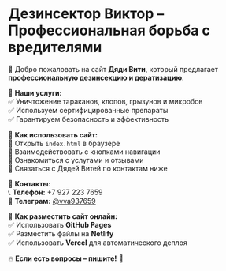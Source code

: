 # Дезинсектор Виктор – Профессиональная борьба с вредителями  

🚀 Добро пожаловать на сайт **Дяди Вити**, который предлагает **профессиональную дезинсекцию и дератизацию**.  

📌 **Наши услуги:**  
✅ Уничтожение тараканов, клопов, грызунов и микробов  
✅ Используем сертифицированные препараты  
✅ Гарантируем безопасность и эффективность  

📌 **Как использовать сайт:**  
🔹 Открыть `index.html` в браузере  
🔹 Взаимодействовать с кнопками навигации  
🔹 Ознакомиться с услугами и отзывами  
🔹 Связаться с Дядей Витей по контактам ниже  

📌 **Контакты:**  
📞 **Телефон:** +7 927 223 7659  
💬 **Телеграм:** [@vva937659](https://t.me/vva937659)  

📌 **Как разместить сайт онлайн:**  
✅ Использовать **GitHub Pages**  
✅ Разместить файлы на **Netlify**  
✅ Использовать **Vercel** для автоматического деплоя  

🔥 **Если есть вопросы – пишите!** 🚀  
